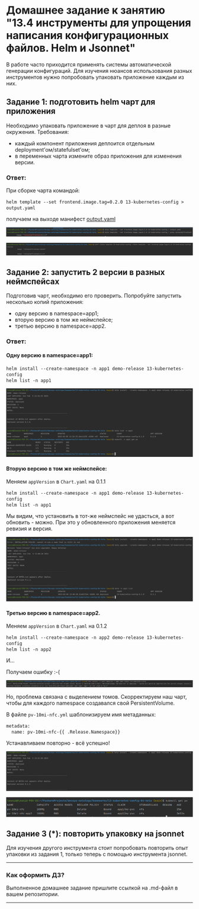 # Домашнее задание к занятию "13.4 инструменты для упрощения написания конфигурационных файлов. Helm и Jsonnet"
В работе часто приходится применять системы автоматической генерации конфигураций. Для изучения нюансов использования разных инструментов нужно попробовать упаковать приложение каждым из них.

## Задание 1: подготовить helm чарт для приложения
Необходимо упаковать приложение в чарт для деплоя в разные окружения. Требования:
* каждый компонент приложения деплоится отдельным deployment’ом/statefulset’ом;
* в переменных чарта измените образ приложения для изменения версии.

### Ответ:
[](13-kubernetes-config)

При сборке чарта командой:
```commandline
helm template --set frontend.image.tag=0.2.0 13-kubernetes-config > output.yaml
```
получаем на выходе манифест [output.yaml](output.yaml)

![](img/1-1.png)

![](img/1-2.png)

## Задание 2: запустить 2 версии в разных неймспейсах
Подготовив чарт, необходимо его проверить. Попробуйте запустить несколько копий приложения:
* одну версию в namespace=app1;
* вторую версию в том же неймспейсе;
* третью версию в namespace=app2.

### Ответ:
#### Одну версию в namespace=app1:
```commandline
helm install --create-namespace -n app1 demo-release 13-kubernetes-config
helm list -n app1
```
![](img/2-1.png)

#### Вторую версию в том же неймспейсе:
Меняем `appVersion` в `Chart.yaml` на 0.1.1

```commandline
helm install --create-namespace -n app1 demo-release 13-kubernetes-config
helm list -n app1
```
Мы видим, что установить в тот-же неймспейс не удасться, а вот обновить - можно. При это у обновленного приложения меняется ревизия и версия.

![](img/2-2.png)

#### Третью версию в namespace=app2.
Меняем `appVersion` в `Chart.yaml` на 0.1.2

```commandline
helm install --create-namespace -n app2 demo-release 13-kubernetes-config
helm list -n app2
```
И...

Получаем ошибку :-(

![](img/2-3-1.png)

Но, проблема связана с выделением томов. Скорректируем наш чарт, чтобы для каждого namespace создавался свой PersistentVolume.

В файле `pv-10mi-nfc.yml` шаблонизируем имя метаданных:
```commandline
metadata:
  name: pv-10mi-nfc-{{ .Release.Namespace}}
```

Устанавливаем повторно - всё успешно!

![](img/2-3-2.png)

![](img/2-3-3.png)

## Задание 3 (*): повторить упаковку на jsonnet
Для изучения другого инструмента стоит попробовать повторить опыт упаковки из задания 1, только теперь с помощью инструмента jsonnet.

---

### Как оформить ДЗ?

Выполненное домашнее задание пришлите ссылкой на .md-файл в вашем репозитории.

---